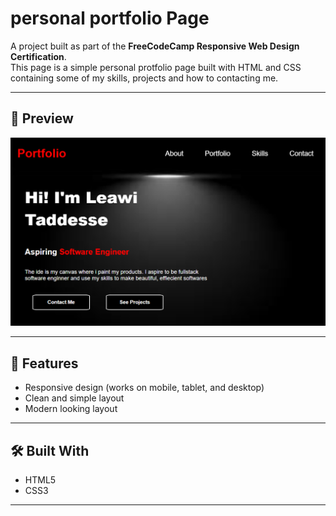 # personal portfolio Page

A project built as part of the **FreeCodeCamp Responsive Web Design Certification**.  
This page is a simple personal protfolio page built with HTML and CSS containing some of my skills, projects and how to contacting me.

---

## 📸 Preview
![Project Screenshot](screenshot.png) <!-- optional: add a screenshot of your project -->

---

## 📖 Features
- Responsive design (works on mobile, tablet, and desktop)
- Clean and simple layout
- Modern looking layout

---

## 🛠️ Built With
- HTML5
- CSS3

---

